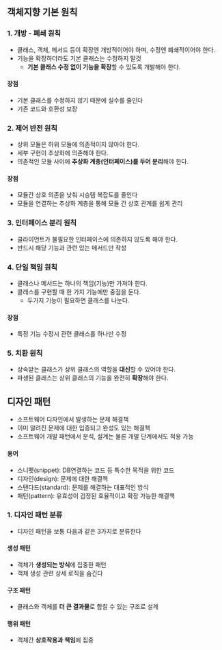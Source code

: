 ## 객체지향 기본 원칙

### 1. 개방 - 폐쇄 원칙

- 클래스, 객체, 메서드 등이 확장엔 개방적이어야 하며, 수정엔 폐쇄적이어야 한다.
- 기능을 확장하더라도 기본 클래스는 수정하지 말것
  - **기본 클래스 수정 없이 기능을 확장**할 수 있도록 개발해야 한다.



#### 장점

- 기본 클래스를 수정하지 않기 때문에 실수를 줄인다
- 기존 코드와 호환성 보장



### 2. 제어 반전 원칙

- 상위 모듈은 하위 모듈에 의존적이지 않아야 한다.
- 세부 구현이 추상화에 의존해야 한다.
- 의존적인 모듈 사이에 **추상화 계층(인터페이스)를 두어 분리**해야 한다.



#### 장점

- 모듈간 상호 의존을 낮춰 시승템 복잡도를 줄인다
- 모듈을 연결하는 추상화 계층을 통해 모듈 간 상호 관계를 쉽게 관리



### 3. 인터페이스 분리 원칙

- 클라이언트가 불필요한 인터페이스에 의존하지 않도록 해야 한다.
- 반드시 해당 기능과 관련 있는 메서드만 작성



### 4. 단일 책임 원칙

- 클래스나 메서드는 하나의 책임(기능)만 가져야 한다.
- 클래스를 구현할 때 한 가지 기능에만 중점을 둔다.
  - 두가지 기능이 필요하면 클래스를 나눈다.



#### 장점

- 특정 기능 수정시 관련 클래스를 하나만 수정



### 5. 치환 원칙

- 상속받는 클래스가 상위 클래스의 역할을 **대신**할 수 있어야 한다.
- 파생된 클래스는 상위 클래스의 기능을 완전히 **확장**해야 한다.



## 디자인 패턴

- 소프트웨어 디자인에서 발생하는 문제 해결책
- 이미 알려진 문제에 대한 입증되고 완성도 있는 해결책
- 소프트웨어 개발 패턴에서 분석, 설계는 물론 개발 단계에서도 적용 가능



#### 용어

- 스니펫(snippet): DB연결하는 코드 등 특수한 목적을 위한 코드
- 디자인(design): 문제에 대한 해결책
- 스탠다드(standard): 문제를 해결하는 대표적인 방식
- 패턴(pattern): 유효성이 검정된 효율적이고 확장 가능한 해결책



### 1. 디자인 패턴 분류

- 디자인 패턴을 보통 다음과 같은 3가지로 분류한다



#### 생성 패턴

- 객체가 **생성되는 방식**에 집중한 패턴
- 객체 생성 관련 상세 로직을 숨긴다



#### 구조 패턴

- 클래스와 객체를 **더 큰 결과물**로 합칠 수 있는 구조로 설계



#### 행위 패턴

- 객체간 **상호작용과 책임**에 집중







